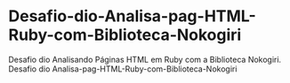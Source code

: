 # Desafio-dio-Analisa-pag-HTML-Ruby-com-Biblioteca-Nokogiri
Desafio dio Analisando Páginas HTML em Ruby com a Biblioteca Nokogiri.    Desafio dio Analisa-pag-HTML-Ruby-com-Biblioteca-Nokogiri
